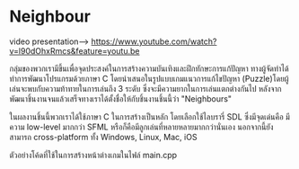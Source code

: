 # Neighbour

video presentation--> https://www.youtube.com/watch?v=l90dOhxRmcs&feature=youtu.be

กลุ่มของพวกเรามีขึ้นเพื่อจุดประสงค์ในการสร้างความบันเทิงและฝึกทักษะการแก้ปัญหา ทางผู้จัดทำได้ทำการพัฒนาโปรแกรมด้วยภาษา C โดยนำเสนอในรูปแบบเกมแนวการแก้ไขปัญหา (Puzzle)โดยผู้เล่นจะพบกับความท้าทายในการเล่นถึง 3 ระดับ ซึ่งจะมีความยากในการเล่นแตกต่างกันไป หลังจากพัฒนาชิ้นงานจนแล้วเสร็จทางเราได้ตั้งชื่อให้กับชิ้นงานชิ้นนี้ว่า "Neighbours"

ในผลงานชิ้นนี้พวกเราได้ใช้ภาษา C ในการสร้างเป็นหลัก โดยเลือกใช้ไลบรารี่ SDL ซึ่งมีจุดเด่นคือ มีความ low-level มากกว่า SFML หรือก็คือมีลูกเล่นที่หลายหลายมากกว่านั่นเอง นอกจากนี้ยังสามารถ cross-platform ทั้ง Windows, Linux, Mac, iOS

ตัวอย่างโค้ดที่ใช้ในการสร้างหน้าต่างเกมในไฟล์ main.cpp
